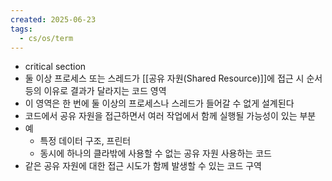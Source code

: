 ```yaml
---
created: 2025-06-23
tags:
  - cs/os/term
---
```

- critical section
- 둘 이상 프로세스 또는 스레드가 [[공유 자원(Shared Resource)]]에 접근 시 순서 등의 이유로 결과가 달라지는 코드 영역
- 이 영역은 한 번에 둘 이상의 프로세스나 스레드가 들어갈 수 없게 설계된다
- 코드에서 공유 자원을 접근하면서 여러 작업에서 함께 실행될 가능성이 있는 부분
- 예
	- 특정 데이터 구조, 프린터
	- 동시에 하나의 클라밖에 사용할 수 없는 공유 자원 사용하는 코드
- 같은 공유 자원에 대한 접근 시도가 함께 발생할 수 있는 코드 구역